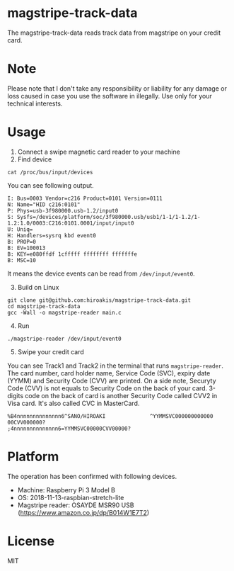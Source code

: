 # magstripe-track-data

The magstripe-track-data reads track data from magstripe on your credit card.

# Note

Please note that I don't take any responsibility or liability for any damage or loss caused in case you use the software in illegally.
Use only for your technical interests.

# Usage

1. Connect a swipe magnetic card reader to your machine
2. Find device

```
cat /proc/bus/input/devices
```

You can see following output.

```
I: Bus=0003 Vendor=c216 Product=0101 Version=0111
N: Name="HID c216:0101"
P: Phys=usb-3f980000.usb-1.2/input0
S: Sysfs=/devices/platform/soc/3f980000.usb/usb1/1-1/1-1.2/1-1.2:1.0/0003:C216:0101.0001/input/input0
U: Uniq=
H: Handlers=sysrq kbd event0
B: PROP=0
B: EV=100013
B: KEY=e080ffdf 1cfffff ffffffff fffffffe
B: MSC=10
```

It means the device events can be read from `/dev/input/event0`.

3. Build on Linux

```
git clone git@github.com:hiroakis/magstripe-track-data.git
cd magstripe-track-data
gcc -Wall -o magstripe-reader main.c
```

4. Run

```
./magstripe-reader /dev/input/event0
```

5. Swipe your credit card

You can see Track1 and Track2 in the terminal that runs `magstripe-reader`. The card number, card holder name, Service Code (SVC), expiry date (YYMM) and Security Code (CVV) are printed.
On a side note, Securyty Code (CVV) is not equals to Security Code on the back of your card. 3-digits code on the back of card is another Security Code called CVV2 in Visa card. It's also called CVC in MasterCard.

```
%B4nnnnnnnnnnnnnn6^SANO/HIROAKI              ^YYMMSVC000000000000 00CVV000000?
;4nnnnnnnnnnnnnn6=YYMMSVC00000CVV00000?
```

# Platform

The operation has been confirmed with following devices.

- Machine: Raspberry Pi 3 Model B
- OS: 2018-11-13-raspbian-stretch-lite
- Magstripe reader: OSAYDE MSR90 USB (https://www.amazon.co.jp/dp/B014W1E7T2)

# License

MIT
